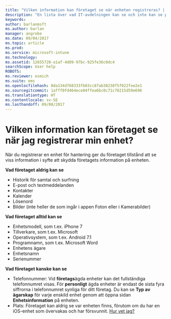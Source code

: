 ```yaml
---
title: "Vilken information kan företaget se när enheten registreras? | Microsoft Docs"
description: "En lista över vad IT-avdelningen kan se och inte kan se på den hanterade enheten."
keywords: 
author: barlanmsft
ms.author: barlan
manager: angrobe
ms.date: 09/04/2017
ms.topic: article
ms.prod: 
ms.service: microsoft-intune
ms.technology: 
ms.assetid: 12655728-a1af-4d89-97bc-925fe36c0dc4
searchScope: User help
ROBOTS: 
ms.reviewer: esmich
ms.suite: ems
ms.openlocfilehash: 8da134d768333fb03cc87ab38230f5f022fee2e1
ms.sourcegitcommit: 1afff0fd464ece84ffea6bc0c71c78215d59e696
ms.translationtype: HT
ms.contentlocale: sv-SE
ms.lasthandoff: 09/08/2017
---
```

# <a name="what-information-can-my-company-see-when-i-enroll-my-device"></a>Vilken information kan företaget se när jag registrerar min enhet?

När du registrerar en enhet för hantering ger du företaget tillstånd att se viss information i syfte att skydda företagets information på enheten.

**Vad företaget aldrig kan se**

- Historik för samtal och surfning
- E-post och textmeddelanden
- Kontakter
- Kalender
-   Lösenord
- Bilder (inte heller de som ingår i appen Foton eller i Kamerabilder)

**Vad företaget alltid kan se**

- Enhetsmodell, som t.ex. iPhone 7
- Tillverkare, som t.ex. Microsoft
- Operativsystem, som t.ex. Android 7.1
- Programnamn, som t.ex. Microsoft Word
- Enhetens ägare
- Enhetsnamn
- Serienummer

**Vad företaget kanske kan se**

-  Telefonnummer: Vid **företags**ägda enheter kan det fullständiga telefonnumret visas. För **personligt** ägda enheter är endast de sista fyra siffrorna i telefonnumret synliga för ditt företag. Du kan se **Typ av ägarskap** för varje enskild enhet genom att öppna sidan **Enhetsinformation** på enheten. 
-  Plats: Företaget kan aldrig se var enheten finns, förutom om du har en iOS-enhet som övervakas och har försvunnit. [Hur vet jag?](https://go.microsoft.com/fwlink/?linkid=853816)
